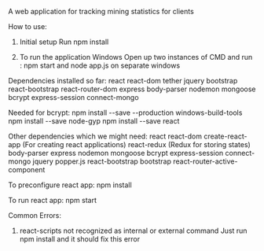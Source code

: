 A web application for tracking mining statistics for clients

How to use:
1. Initial setup
Run npm install

2. To run the application
Windows
Open up two instances of CMD and run :
npm start and node app.js on separate windows

Dependencies installed so far:
react
react-dom
tether
jquery
bootstrap
react-bootstrap
react-router-dom
express
body-parser
nodemon
mongoose
bcrypt
express-session
connect-mongo

Needed for bcrypt:
npm install --save --production windows-build-tools
npm install --save node-gyp
npm install --save react

Other dependencies which we might need:
react
react-dom
create-react-app (For creating react applications)
react-redux (Redux for storing states)
body-parser
express
nodemon
mongoose
bcrypt
express-session
connect-mongo
jquery
popper.js
react-bootstrap
bootstrap
react-router-active-component

To preconfigure react app:
npm install

To run react app:
npm start

Common Errors:
1. react-scripts not recognized as internal or external command
Just run npm install and it should fix this error
